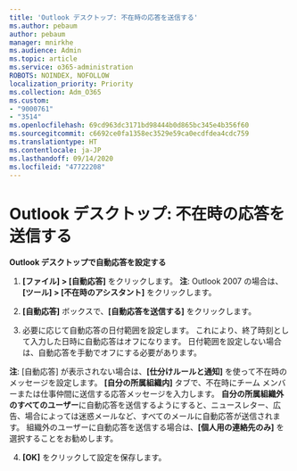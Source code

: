 ```yaml
---
title: 'Outlook デスクトップ: 不在時の応答を送信する'
ms.author: pebaum
author: pebaum
manager: mnirkhe
ms.audience: Admin
ms.topic: article
ms.service: o365-administration
ROBOTS: NOINDEX, NOFOLLOW
localization_priority: Priority
ms.collection: Adm_O365
ms.custom:
- "9000761"
- "3514"
ms.openlocfilehash: 69cd963dc3171bd98444b0d865bc345e4b356f60
ms.sourcegitcommit: c6692ce0fa1358ec3529e59ca0ecdfdea4cdc759
ms.translationtype: HT
ms.contentlocale: ja-JP
ms.lasthandoff: 09/14/2020
ms.locfileid: "47722208"
---
```

# <a name="outlook-desktop-send-out-of-office-replies"></a>Outlook デスクトップ: 不在時の応答を送信する

**Outlook デスクトップで自動応答を設定する**

1. **[ファイル] > [自動応答]** をクリックします。 **注**: Outlook 2007 の場合は、**[ツール] > [不在時のアシスタント]** をクリックします。

2. **[自動応答]** ボックスで、**[自動応答を送信する]** をクリックします。

3. 必要に応じて自動応答の日付範囲を設定します。 これにより、終了時刻として入力した日時に自動応答はオフになります。 日付範囲を設定しない場合は、自動応答を手動でオフにする必要があります。

**注**: [自動応答] が表示されない場合は、**[仕分けルールと通知]** を使って不在時のメッセージを設定します。 **[自分の所属組織内]** タブで、不在時にチーム メンバーまたは仕事仲間に送信する応答メッセージを入力します。 **自分の所属組織外のすべてのユーザー**に自動応答を送信するようにすると、ニュースレター、広告、場合によっては迷惑メールなど、すべてのメールに自動応答が送信されます。 組織外のユーザーに自動応答を送信する場合は、**[個人用の連絡先のみ]** を選択することをお勧めします。

4. **[OK]** をクリックして設定を保存します。

